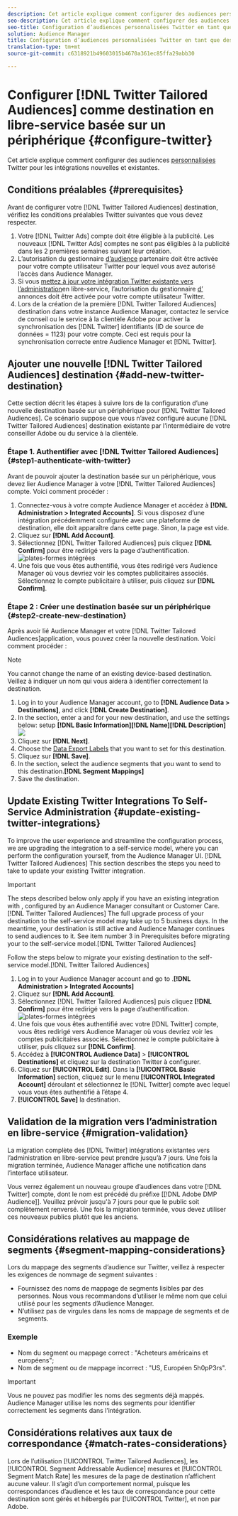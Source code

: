 ```yaml
---
description: Cet article explique comment configurer des audiences personnalisées Twitter pour les intégrations nouvelles et existantes.
seo-description: Cet article explique comment configurer des audiences personnalisées Twitter pour les intégrations nouvelles et existantes.
seo-title: Configuration d’audiences personnalisées Twitter en tant que destination en libre-service basée sur un périphérique
solution: Audience Manager
title: Configuration d’audiences personnalisées Twitter en tant que destination en libre-service basée sur un périphérique
translation-type: tm+mt
source-git-commit: c6318921b49603015b4670a361ec85ffa29abb30

---
```



# Configurer [!DNL Twitter Tailored Audiences] comme destination en libre-service basée sur un périphérique {#configure-twitter}

Cet article explique comment configurer des audiences [personnalisées](https://business.twitter.com/en/targeting/tailored-audiences.html) Twitter pour les intégrations nouvelles et existantes.

## Conditions préalables {#prerequisites}

Avant de configurer votre [!DNL Twitter Tailored Audiences] destination, vérifiez les conditions préalables Twitter suivantes que vous devez respecter.

1. Votre [!DNL Twitter Ads] compte doit être éligible à la publicité. Les nouveaux [!DNL Twitter Ads] comptes ne sont pas éligibles à la publicité dans les 2 premières semaines suivant leur création.
1. L’autorisation du gestionnaire [d’audience](https://business.twitter.com/en/help/troubleshooting/multi-user-login-faq.html#accesslevels) partenaire doit être activée pour votre compte utilisateur Twitter pour lequel vous avez autorisé l’accès dans Audience Manager.
1. Si vous [mettez à jour votre intégration Twitter existante vers l’administration](#update-existing-twitter-integrations)en libre-service, l’autorisation du gestionnaire [d’](https://business.twitter.com/en/help/troubleshooting/multi-user-login-faq.html#accesslevels) annonces doit être activée pour votre compte utilisateur Twitter.
1. Lors de la création de la première [!DNL Twitter Tailored Audiences] destination dans votre instance Audience Manager, contactez le service de conseil ou le service à la clientèle Adobe pour activer la synchronisation des [!DNL Twitter] identifiants (ID de source de données = 1123) pour votre compte. Ceci est requis pour la synchronisation correcte entre Audience Manager et [!DNL Twitter].

## Ajouter une nouvelle [!DNL Twitter Tailored Audiences] destination {#add-new-twitter-destination}

Cette section décrit les étapes à suivre lors de la configuration d’une nouvelle destination basée sur un périphérique pour [!DNL Twitter Tailored Audiences]. Ce scénario suppose que vous n’avez configuré aucune [!DNL Twitter Tailored Audiences] destination existante par l’intermédiaire de votre conseiller Adobe ou du service à la clientèle.

### Étape 1. Authentifier avec [!DNL Twitter Tailored Audiences]{#step1-authenticate-with-twitter}

Avant de pouvoir ajouter la destination basée sur un périphérique, vous devez lier Audience Manager à votre [!DNL Twitter Tailored Audiences] compte. Voici comment procéder :

1. Connectez-vous à votre compte Audience Manager et accédez à **[!DNL Administration > Integrated Accounts]**. Si vous disposez d’une intégration précédemment configurée avec une plateforme de destination, elle doit apparaître dans cette page. Sinon, la page est vide.
2. Cliquez sur **[!DNL Add Account]**.
3. Sélectionnez [!DNL Twitter Tailored Audiences] puis cliquez **[!DNL Confirm]** pour être redirigé vers la page d’authentification.                     ![plates-formes intégrées](assets/dbd-integrated-platforms.png)
4. Une fois que vous êtes authentifié, vous êtes redirigé vers Audience Manager où vous devriez voir les comptes publicitaires associés. Sélectionnez le compte publicitaire à utiliser, puis cliquez sur **[!DNL Confirm]**.

### Étape 2 : Créer une destination basée sur un périphérique {#step2-create-new-destination}

Après avoir lié Audience Manager et votre [!DNL Twitter Tailored Audiences]application, vous pouvez créer la nouvelle destination. Voici comment procéder :

>[!NOTE]
>
>You cannot change the name of an existing device-based destination. Veillez à indiquer un nom qui vous aidera à identifier correctement la destination.

1. Log in to your Audience Manager account, go to **[!DNL Audience Data > Destinations]**, and click **[!DNL Create Destination]**.
2. In the  section, enter a  and  for your new destination, and use the settings below: setup **[!DNL Basic Information]****[!DNL Name]****[!DNL Description]**![](assets/dbd-new-basic.png)
3. Cliquez sur **[!DNL Next]**.
4. Choose the [Data Export Labels](/help/using/features/data-export-controls.md#controls-labels) that you want to set for this destination.
5. Cliquez sur **[!DNL Save]**.
6. In the  section, select the audience segments that you want to send to this destination.**[!DNL Segment Mappings]**
7. Save the destination.

## Update Existing Twitter Integrations To Self-Service Administration {#update-existing-twitter-integrations}

To improve the user experience and streamline the configuration process, we are upgrading the  integration to a self-service model, where you can perform the configuration yourself, from the Audience Manager UI. [!DNL Twitter Tailored Audiences] This section describes the steps you need to take to update your existing Twitter integration.

>[!IMPORTANT]
>
>The steps described below only apply if you have an existing integration with , configured by an Audience Manager consultant or Customer Care. [!DNL Twitter Tailored Audiences] The full upgrade process of your destination to the self-service model may take up to 5 business days. In the meantime, your destination is still active and Audience Manager continues to send audiences to it.
> See item number 3 in Prerequisites before migrating your  to the self-service model.[](#prerequisites)[!DNL Twitter Tailored Audiences]

Follow the steps below to migrate your existing  destination to the self-service model.[!DNL Twitter Tailored Audiences]

1. Log in to your Audience Manager account and go to .**[!DNL Administration > Integrated Accounts]**
1. Cliquez sur **[!DNL Add Account]**.
1. Sélectionnez [!DNL Twitter Tailored Audiences] puis cliquez **[!DNL Confirm]** pour être redirigé vers la page d’authentification. ![plates-formes intégrées](assets/dbd-integrated-platforms.png)
1. Une fois que vous êtes authentifié avec votre [!DNL Twitter] compte, vous êtes redirigé vers Audience Manager où vous devriez voir les comptes publicitaires associés. Sélectionnez le compte publicitaire à utiliser, puis cliquez sur **[!DNL Confirm]**.
1. Accédez à **[!UICONTROL Audience Data]** &gt; **[!UICONTROL Destinations]** et cliquez sur la destination Twitter à configurer.
1. Cliquez sur **[!UICONTROL Edit]**. Dans la **[!UICONTROL Basic Information]** section, cliquez sur le menu **[!UICONTROL Integrated Account]** déroulant et sélectionnez le [!DNL Twitter] compte avec lequel vous vous êtes authentifié à l’étape 4.
1. **[!UICONTROL Save]** la destination.

## Validation de la migration vers l’administration en libre-service {#migration-validation}

La migration complète des [!DNL Twitter] intégrations existantes vers l’administration en libre-service peut prendre jusqu’à 7 jours. Une fois la migration terminée, Audience Manager affiche une notification dans l’interface utilisateur.

Vous verrez également un nouveau groupe d’audiences dans votre [!DNL Twitter] compte, dont le nom est précédé du préfixe [[!DNL Adobe DMP Audience]]. Veuillez prévoir jusqu'à 7 jours pour que le public soit complètement renversé. Une fois la migration terminée, vous devez utiliser ces nouveaux publics plutôt que les anciens.

## Considérations relatives au mappage de segments {#segment-mapping-considerations}

Lors du mappage des segments d’audience sur Twitter, veillez à respecter les exigences de nommage de segment suivantes :

* Fournissez des noms de mappage de segments lisibles par des personnes. Nous vous recommandons d’utiliser le même nom que celui utilisé pour les segments d’Audience Manager.
* N’utilisez pas de virgules dans les noms de mappage de segments et de segments.

### Exemple

* Nom du segment ou mappage correct : "Acheteurs américains et européens";
* Nom de segment ou de mappage incorrect : "US, Européen 5h0pP3rs".

>[!IMPORTANT]
>
>Vous ne pouvez pas modifier les noms des segments déjà mappés. Audience Manager utilise les noms des segments pour identifier correctement les segments dans l’intégration.

## Considérations relatives aux taux de correspondance {#match-rates-considerations}

Lors de l’utilisation [!UICONTROL Twitter Tailored Audiences], les [!UICONTROL Segment Addressable Audience] mesures et [!UICONTROL Segment Match Rate] les mesures de la page de destination n’affichent aucune valeur. Il s’agit d’un comportement normal, puisque les correspondances d’audience et les taux de correspondance pour cette destination sont gérés et hébergés par [!UICONTROL Twitter], et non par Adobe.
